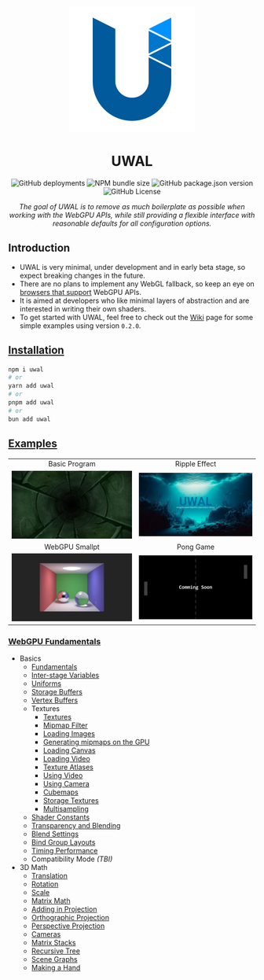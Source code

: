 <p align="center">
  <a title="UWAL" href="https://ustymukhman.github.io/uwal/" target="_blank" rel="noopener noreferrer">
    <img alt="UWAL" src="assets/favicon.svg" width="256" height="256" />
  </a>
</p>

<h1 align="center">UWAL</h1>

<p align="center">
  <img alt="GitHub deployments" src="https://img.shields.io/github/deployments/UstymUkhman/uwal/github-pages?style=flat-square" />
  <img alt="NPM bundle size" src="https://img.shields.io/bundlejs/size/uwal?style=flat-square" />
  <img alt="GitHub package.json version" src="https://img.shields.io/github/package-json/v/UstymUkhman/uwal?color=orange&style=flat-square" />
  <img alt="GitHub License" src="https://img.shields.io/github/license/UstymUkhman/uwal?color=lightgrey&style=flat-square" />
</p>

<p align="center">
  <i>The goal of UWAL is to remove as much boilerplate as possible when working with the WebGPU APIs, while still providing a flexible interface with reasonable defaults for all configuration options.</i>
</p>

## Introduction

- UWAL is very minimal, under development and in early beta stage, so expect breaking changes in the future.
- There are no plans to implement any WebGL fallback, so keep an eye on [browsers that support](https://caniuse.com/webgpu) WebGPU APIs.
- It is aimed at developers who like minimal layers of abstraction and are interested in writing their own shaders.
- To get started with UWAL, feel free to check out the [Wiki](https://github.com/UstymUkhman/uwal/wiki) page for some simple examples using version `0.2.0`.

## [Installation](https://www.npmjs.com/package/uwal)

```bash
npm i uwal
# or
yarn add uwal
# or
pnpm add uwal
# or
bun add uwal
```

## [Examples](https://ustymukhman.github.io/uwal/dist/examples/examples.html)

|   |   |
|:-:|:-:|
| Basic Program | Ripple Effect |
| [![Basic Program](assets/images/BasicProgram.jpg)](https://www.youtube.com/watch?v=TOCvJR07H6k) | [![Ripple Effect](assets/images/RippleEffect.jpg)](https://www.youtube.com/watch?v=j07n96qDe20) |
| WebGPU Smallpt | Pong Game |
| [![WebGPU Smallpt](assets/images/WebGPUSmallpt.jpg)](https://ustymukhman.github.io/uwal-webgpu-smallpt/dist/) | [![Pong Game](assets/images/PongGame.jpg)]() |

### [WebGPU Fundamentals](https://webgpufundamentals.org/)

- Basics
  - [Fundamentals](https://ustymukhman.github.io/uwal-webgpu-fundamentals/dist/#fundamentals)
  - [Inter-stage Variables](https://ustymukhman.github.io/uwal-webgpu-fundamentals/dist/#inter-stage-variables)
  - [Uniforms](https://ustymukhman.github.io/uwal-webgpu-fundamentals/dist/#uniforms)
  - [Storage Buffers](https://ustymukhman.github.io/uwal-webgpu-fundamentals/dist/#storage-buffers)
  - [Vertex Buffers](https://ustymukhman.github.io/uwal-webgpu-fundamentals/dist/#vertex-buffers)
  - Textures
    - [Textures](https://ustymukhman.github.io/uwal-webgpu-fundamentals/dist/#textures)
    - [Mipmap Filter](https://ustymukhman.github.io/uwal-webgpu-fundamentals/dist/#mipmap-filter)
    - [Loading Images](https://ustymukhman.github.io/uwal-webgpu-fundamentals/dist/#loading-images)
    - [Generating mipmaps on the GPU](https://ustymukhman.github.io/uwal-webgpu-fundamentals/dist/#gpu-mipmaps)
    - [Loading Canvas](https://ustymukhman.github.io/uwal-webgpu-fundamentals/dist/#loading-canvas)
    - [Loading Video](https://ustymukhman.github.io/uwal-webgpu-fundamentals/dist/#loading-video)
    - [Texture Atlases](https://ustymukhman.github.io/uwal-webgpu-fundamentals/dist/#texture-atlases)
    - [Using Video](https://ustymukhman.github.io/uwal-webgpu-fundamentals/dist/#using-video)
    - [Using Camera](https://ustymukhman.github.io/uwal-webgpu-fundamentals/dist/#using-camera)
    - [Cubemaps](https://ustymukhman.github.io/uwal-webgpu-fundamentals/dist/#cubemaps)
    - [Storage Textures](https://ustymukhman.github.io/uwal-webgpu-fundamentals/dist/#storage-textures)
    - [Multisampling](https://ustymukhman.github.io/uwal-webgpu-fundamentals/dist/#multisampling)
  - [Shader Constants](https://ustymukhman.github.io/uwal-webgpu-fundamentals/dist/#shader-constants)
  - [Transparency and Blending](https://ustymukhman.github.io/uwal-webgpu-fundamentals/dist/#transparency)
  - [Blend Settings](https://ustymukhman.github.io/uwal-webgpu-fundamentals/dist/#blend-settings)
  - [Bind Group Layouts](https://ustymukhman.github.io/uwal-webgpu-fundamentals/dist/#bind-group-layouts)
  - [Timing Performance](https://ustymukhman.github.io/uwal-webgpu-fundamentals/dist/#timing-performance)
  - Compatibility Mode _(TBI)_
- 3D Math
  - [Translation](https://ustymukhman.github.io/uwal-webgpu-fundamentals/dist/#translation)
  - [Rotation](https://ustymukhman.github.io/uwal-webgpu-fundamentals/dist/#rotation)
  - [Scale](https://ustymukhman.github.io/uwal-webgpu-fundamentals/dist/#scale)
  - [Matrix Math](https://ustymukhman.github.io/uwal/dist/lessons/lessons.html#matrix-math)
  - [Adding in Projection](https://ustymukhman.github.io/uwal-webgpu-fundamentals/dist/#adding-projection)
  - [Orthographic Projection](https://ustymukhman.github.io/uwal-webgpu-fundamentals/dist/#orthographic-projection)
  - [Perspective Projection](https://ustymukhman.github.io/uwal-webgpu-fundamentals/dist/#perspective-projection)
  - [Cameras](https://ustymukhman.github.io/uwal-webgpu-fundamentals/dist/#cameras)
  - [Matrix Stacks](https://ustymukhman.github.io/uwal-webgpu-fundamentals/dist/#matrix-stacks)
  - [Recursive Tree](https://ustymukhman.github.io/uwal-webgpu-fundamentals/dist/#recursive-tree)
  - [Scene Graphs](https://ustymukhman.github.io/uwal/dist/lessons/lessons.html#scene-graphs)
  - [Making a Hand](https://ustymukhman.github.io/uwal-webgpu-fundamentals/dist/#making-hand)
